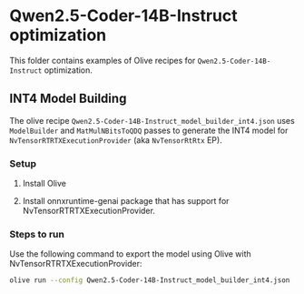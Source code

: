 # Qwen2.5-Coder-14B-Instruct optimization

This folder contains examples of Olive recipes for `Qwen2.5-Coder-14B-Instruct` optimization.

## INT4 Model Building

The olive recipe `Qwen2.5-Coder-14B-Instruct_model_builder_int4.json` uses `ModelBuilder` and `MatMulNBitsToQDQ` passes to generate the INT4 model for `NvTensorRTRTXExecutionProvider` (aka `NvTensorRtRtx` EP).

### Setup

1. Install Olive 

2. Install onnxruntime-genai package that has support for NvTensorRTRTXExecutionProvider.

### Steps to run

Use the following command to export the model using Olive with NvTensorRTRTXExecutionProvider:

```bash
olive run --config Qwen2.5-Coder-14B-Instruct_model_builder_int4.json
```